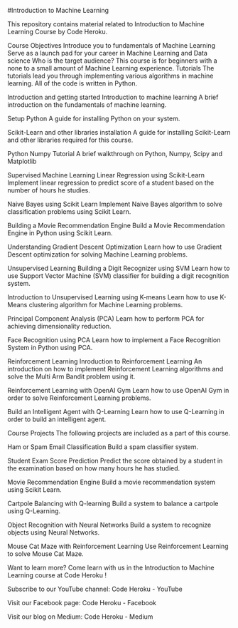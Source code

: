 
#Introduction to Machine Learning

This repository contains material related to Introduction to Machine Learning Course by Code Heroku.

Course Objectives
Introduce you to fundamentals of Machine Learning
Serve as a launch pad for your career in Machine Learning and Data science
Who is the target audience?
This course is for beginners with a none to a small amount of Machine Learning experience.
Tutorials
The tutorials lead you through implementing various algorithms in machine learning. All of the code is written in Python.

Introduction and getting started
Introduction to machine learning
A brief introduction on the fundamentals of machine learning.

Setup Python
A guide for installing Python on your system.

Scikit-Learn and other libraries installation
A guide for installing Scikit-Learn and other libraries required for this course.

Python Numpy Tutorial
A brief walkthrough on Python, Numpy, Scipy and Matplotlib

Supervised Machine Learning
Linear Regression using Scikit-Learn
Implement linear regression to predict score of a student based on the number of hours he studies.

Naive Bayes using Scikit Learn
Implement Naive Bayes algorithm to solve classification problems using Scikit Learn.

Building a Movie Recommendation Engine
Build a Movie Recommendation Engine in Python using Scikit Learn.

Understanding Gradient Descent Optimization
Learn how to use Gradient Descent optimization for solving Machine Learning problems.

Unsupervised Learning
Building a Digit Recognizer using SVM
Learn how to use Support Vector Machine (SVM) classifier for building a digit recognition system.

Introduction to Unsupervised Learning using K-means
Learn how to use K-Means clustering algorithm for Machine Learning problems.

Principal Component Analysis (PCA)
Learn how to perform PCA for achieving dimensionality reduction.

Face Recognition using PCA
Learn how to implement a Face Recognition System in Python using PCA.

Reinforcement Learning
Inroduction to Reinforcement Learning
An introduction on how to implement Reinforcement Learning algorithms and solve the Multi Arm Bandit problem using it.

Reinforcement Learning with OpenAI Gym
Learn how to use OpenAI Gym in order to solve Reinforcement Learning problems.

Build an Intelligent Agent with Q-Learning
Learn how to use Q-Learning in order to build an intelligent agent.

Course Projects
The following projects are included as a part of this course.

Ham or Spam Email Classification
Build a spam classifier system.

Student Exam Score Prediction
Predict the score obtained by a student in the examination based on how many hours he has studied.

Movie Recommendation Engine
Build a movie recommendation system using Scikit Learn.

Cartpole Balancing with Q-learning
Build a system to balance a cartpole using Q-Learning.

Object Recognition with Neural Networks
Build a system to recognize objects using Neural Networks.

Mouse Cat Maze with Reinforcement Learning
Use Reinforcement Learning to solve Mouse Cat Maze.

Want to learn more?
Come learn with us in the Introduction to Machine Learning course at Code Heroku !

Subscribe to our YouTube channel: Code Heroku - YouTube

Visit our Facebook page: Code Heroku - Facebook

Visit our blog on Medium: Code Heroku - Medium

